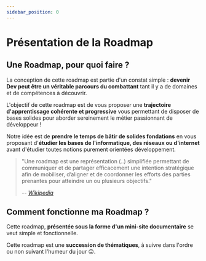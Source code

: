```yaml
---
sidebar_position: 0
---
```


# Présentation de la Roadmap

## Une Roadmap, pour quoi faire ?

La conception de cette roadmap est partie d'un constat simple : **devenir Dev peut être un véritable parcours du combattant** tant il y a de domaines et de compétences à découvrir.

L'objectif de cette roadmap est de vous proposer une **trajectoire d'apprentissage cohérente et progressive** vous permettant de disposer de bases solides pour aborder sereinement le métier passionnant de développeur !

Notre idée est de **prendre le temps de bâtir de solides fondations** en vous proposant d'**étudier les bases de l'informatique, des réseaux ou d'internet** avant d'étudier toutes notions purement orientées développement.

> "Une roadmap est une représentation (..) simplifiée permettant de communiquer et de partager efficacement une intention stratégique afin de mobiliser, d’aligner et de coordonner les efforts des parties prenantes pour atteindre un ou plusieurs objectifs."
>
> -- <cite>[Wikipedia](https://fr.wikipedia.org/wiki/Roadmap)</cite>

## Comment fonctionne ma Roadmap ?

Cette roadmap, **présentée sous la forme d'un mini-site documentaire** se veut simple et fonctionnelle.

Cette roadmap est une **succession de thématiques**, à suivre dans l'ordre ou non suivant l'humeur du jour 😜.




